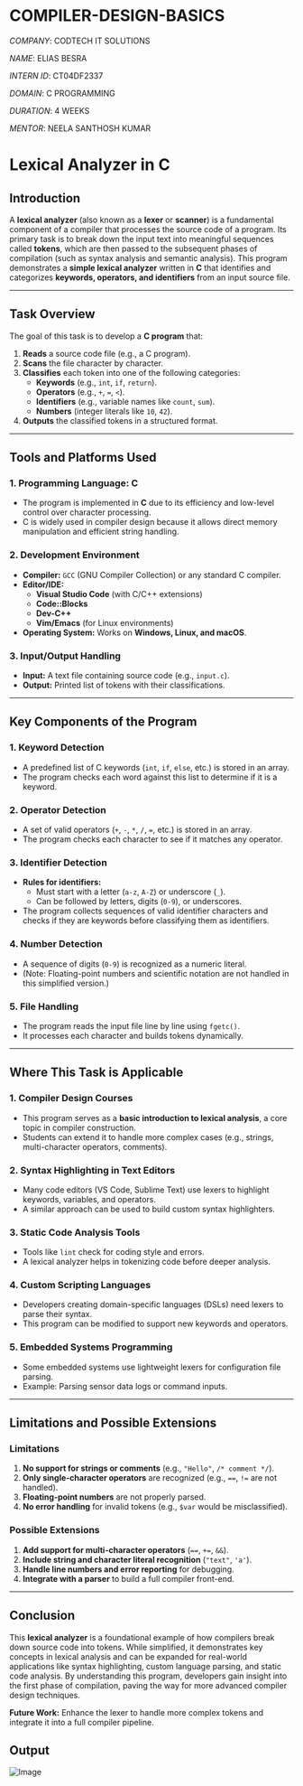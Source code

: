 # COMPILER-DESIGN-BASICS

*COMPANY*: CODTECH IT SOLUTIONS

*NAME*: ELIAS BESRA

*INTERN ID*: CT04DF2337

*DOMAIN*: C PROGRAMMING

*DURATION*: 4 WEEKS

*MENTOR*: NEELA SANTHOSH KUMAR

# **Lexical Analyzer in C**

## **Introduction**
A **lexical analyzer** (also known as a **lexer** or **scanner**) is a fundamental component of a compiler that processes the source code of a program. Its primary task is to break down the input text into meaningful sequences called **tokens**, which are then passed to the subsequent phases of compilation (such as syntax analysis and semantic analysis). This program demonstrates a **simple lexical analyzer** written in **C** that identifies and categorizes **keywords, operators, and identifiers** from an input source file.

---

## **Task Overview**
The goal of this task is to develop a **C program** that:
1. **Reads** a source code file (e.g., a C program).
2. **Scans** the file character by character.
3. **Classifies** each token into one of the following categories:
   - **Keywords** (e.g., `int`, `if`, `return`).
   - **Operators** (e.g., `+`, `=`, `<`).
   - **Identifiers** (e.g., variable names like `count`, `sum`).
   - **Numbers** (integer literals like `10`, `42`).
4. **Outputs** the classified tokens in a structured format.

---

## **Tools and Platforms Used**
### **1. Programming Language: C**
- The program is implemented in **C** due to its efficiency and low-level control over character processing.
- C is widely used in compiler design because it allows direct memory manipulation and efficient string handling.

### **2. Development Environment**
- **Compiler:** `GCC` (GNU Compiler Collection) or any standard C compiler.
- **Editor/IDE:** 
  - **Visual Studio Code** (with C/C++ extensions)
  - **Code::Blocks**
  - **Dev-C++**
  - **Vim/Emacs** (for Linux environments)
- **Operating System:** Works on **Windows, Linux, and macOS**.

### **3. Input/Output Handling**
- **Input:** A text file containing source code (e.g., `input.c`).
- **Output:** Printed list of tokens with their classifications.

---

## **Key Components of the Program**
### **1. Keyword Detection**
- A predefined list of C keywords (`int`, `if`, `else`, etc.) is stored in an array.
- The program checks each word against this list to determine if it is a keyword.

### **2. Operator Detection**
- A set of valid operators (`+`, `-`, `*`, `/`, `=`, etc.) is stored in an array.
- The program checks each character to see if it matches any operator.

### **3. Identifier Detection**
- **Rules for identifiers:**
  - Must start with a letter (`a-z`, `A-Z`) or underscore (`_`).
  - Can be followed by letters, digits (`0-9`), or underscores.
- The program collects sequences of valid identifier characters and checks if they are keywords before classifying them as identifiers.

### **4. Number Detection**
- A sequence of digits (`0-9`) is recognized as a numeric literal.
- (Note: Floating-point numbers and scientific notation are not handled in this simplified version.)

### **5. File Handling**
- The program reads the input file line by line using `fgetc()`.
- It processes each character and builds tokens dynamically.

---

## **Where This Task is Applicable**
### **1. Compiler Design Courses**
- This program serves as a **basic introduction to lexical analysis**, a core topic in compiler construction.
- Students can extend it to handle more complex cases (e.g., strings, multi-character operators, comments).

### **2. Syntax Highlighting in Text Editors**
- Many code editors (VS Code, Sublime Text) use lexers to highlight keywords, variables, and operators.
- A similar approach can be used to build custom syntax highlighters.

### **3. Static Code Analysis Tools**
- Tools like `lint` check for coding style and errors.
- A lexical analyzer helps in tokenizing code before deeper analysis.

### **4. Custom Scripting Languages**
- Developers creating domain-specific languages (DSLs) need lexers to parse their syntax.
- This program can be modified to support new keywords and operators.

### **5. Embedded Systems Programming**
- Some embedded systems use lightweight lexers for configuration file parsing.
- Example: Parsing sensor data logs or command inputs.

---

## **Limitations and Possible Extensions**
### **Limitations**
1. **No support for strings or comments** (e.g., `"Hello"`, `/* comment */`).
2. **Only single-character operators** are recognized (e.g., `==`, `!=` are not handled).
3. **Floating-point numbers** are not properly parsed.
4. **No error handling** for invalid tokens (e.g., `$var` would be misclassified).

### **Possible Extensions**
1. **Add support for multi-character operators** (`==`, `+=`, `&&`).
2. **Include string and character literal recognition** (`"text"`, `'a'`).
3. **Handle line numbers and error reporting** for debugging.
4. **Integrate with a parser** to build a full compiler front-end.

---

## **Conclusion**
This **lexical analyzer** is a foundational example of how compilers break down source code into tokens. While simplified, it demonstrates key concepts in lexical analysis and can be expanded for real-world applications like syntax highlighting, custom language parsing, and static code analysis. By understanding this program, developers gain insight into the first phase of compilation, paving the way for more advanced compiler design techniques.  

**Future Work:** Enhance the lexer to handle more complex tokens and integrate it into a full compiler pipeline.

## Output

![Image](https://github.com/user-attachments/assets/1d57bc50-2275-4f51-bf1f-af702b86dcbe)
